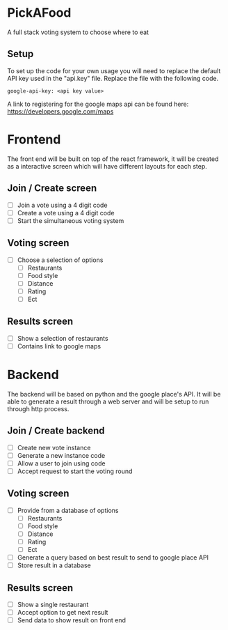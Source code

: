 # PickAFood
 A full stack voting system to choose where to eat 


## Setup 
To set up the code for your own usage you will need to replace the default API key used in the "api.key" file. Replace the file with the following code. 

```
google-api-key: <api key value>
```

A link to registering for the google maps api can be found here:
https://developers.google.com/maps


# Frontend
The front end will be built on top of the react framework, it will be created as a interactive screen which will have different layouts for each step.

## Join / Create screen 
- [ ] Join a vote using a 4 digit code 
- [ ] Create a vote using a 4 digit code 
- [ ] Start the simultaneous voting system  

## Voting screen 
- [ ] Choose a selection of options 
  - [ ] Restaurants 
  - [ ] Food style 
  - [ ] Distance  
  - [ ] Rating 
  - [ ] Ect

## Results screen 
- [ ] Show a selection of restaurants  
- [ ] Contains link to google maps 

# Backend 
The backend will be based on python and the google place's API. It will be able to generate a result through a web server and will be setup to run through http process. 

## Join / Create backend 
- [ ] Create new vote instance 
- [ ] Generate a new instance code 
- [ ] Allow a user to join using code 
- [ ] Accept request to start the voting round 

## Voting screen 
- [ ] Provide from a database of options  
  - [ ] Restaurants 
  - [ ] Food style 
  - [ ] Distance  
  - [ ] Rating 
  - [ ] Ect
- [ ] Generate a query based on best result to send to google place API 
- [ ] Store result in a database
## Results screen 
- [ ] Show a single restaurant
- [ ] Accept option to get next result
- [ ] Send data to show result on front end 
